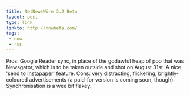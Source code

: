 ```yaml
---
title: NetNewsWire 3.2 Beta
layout: post
type: link
linkto: http://nnwbeta.com/
tags:
 - nnw
 - rss
---
```

Pros: Google Reader sync, in place of the godawful heap of poo that was Newsgator, which is to be taken outside and shot on August 31st. A nice 'send to [Instapaper](http://www.instapaper.com/)' feature. Cons: very distracting, flickering, brightly-coloured advertisements (a paid-for version is coming soon, though). Synchronisation is a wee bit flakey.